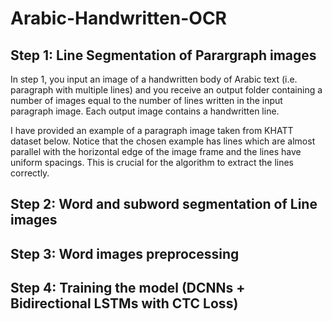 # Arabic-Handwritten-OCR
## Step 1: Line Segmentation of Parargraph images
In step 1, you input an image of a handwritten body of Arabic text (i.e. paragraph with multiple lines) and you receive an output folder containing a number of images equal to the number of lines written in the input paragraph image. Each output image contains a handwritten line.

I have provided an example of a paragraph image taken from KHATT dataset below. Notice that the chosen example has lines which are almost parallel with the horizontal edge of the image frame and the lines have uniform spacings. This is crucial for the algorithm to extract the lines correctly.
## Step 2: Word and subword segmentation of Line images
## Step 3: Word images preprocessing
## Step 4: Training the model (DCNNs + Bidirectional LSTMs with CTC Loss)
